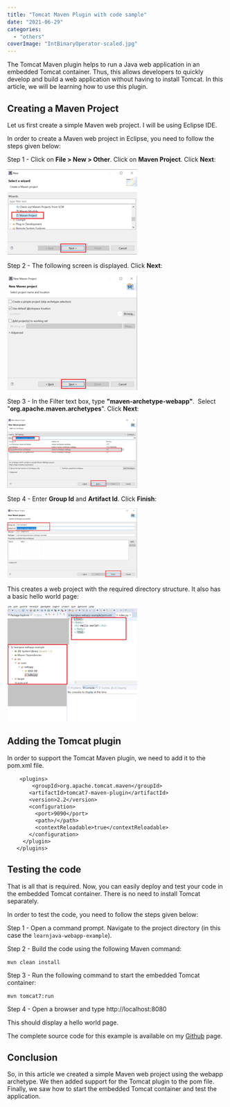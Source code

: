 ```yaml
---
title: "Tomcat Maven Plugin with code sample"
date: "2021-06-29"
categories: 
  - "others"
coverImage: "IntBinaryOperator-scaled.jpg"
---
```


The Tomcat Maven plugin helps to run a Java web application in an embedded Tomcat container. Thus, this allows developers to quickly develop and build a web application without having to install Tomcat. In this article, we will be learning how to use this plugin.

## Creating a Maven Project

Let us first create a simple Maven web project. I will be using Eclipse IDE.

In order to create a Maven web project in Eclipse, you need to follow the steps given below:

Step 1 - Click on **File > New > Other**. Click on **Maven Project**. Click **Next**:

[![](images/2-300x197.png)](images/2.png)

Step 2 - The following screen is displayed. Click **Next**:

[![](images/3-300x265.png)](images/3.png)

Step 3 - In the Filter text box, type **"maven-archetype-webapp"**.  Select "**org.apache.maven.archetypes**". Click **Next**:

[![](images/5-300x160.png)](images/5.png)

Step 4 - Enter **Group Id** and **Artifact Id**. Click **Finish**:

[![](images/6-300x160.png)](images/6.png)

This creates a web project with the required directory structure. It also has a basic hello world page:

[![](images/7-1-300x267.png)](images/7-1.png)

## Adding the Tomcat plugin

In order to support the Tomcat Maven plugin, we need to add it to the pom.xml file.

```
	<plugins>
        <groupId>org.apache.tomcat.maven</groupId>
       <artifactId>tomcat7-maven-plugin</artifactId>
       <version>2.2</version>
       <configuration>
         <port>9090</port>
         <path>/</path>
         <contextReloadable>true</contextReloadable>
       </configuration>
     </plugin>
   </plugins>
```

## Testing the code

That is all that is required. Now, you can easily deploy and test your code in the embedded Tomcat container. There is no need to install Tomcat separately.

In order to test the code, you need to follow the steps given below:

Step 1 - Open a command prompt. Navigate to the project directory (in this case the `learnjava-webapp-example`).

Step 2 - Build the code using the following Maven command:

```
mvn clean install
```

Step 3 - Run the following command to start the embedded Tomcat container:

```
mvn tomcat7:run
```

Step 4 - Open a browser and type http://localhost:8080

This should display a hello world page.

The complete source code for this example is available on my [Github](https://github.com/reshmabidikar/learnjava-webapp-example) page.

## Conclusion

So, in this article we created a simple Maven web project using the webapp archetype. We then added support for the Tomcat plugin to the pom file. Finally, we saw how to start the embedded Tomcat container and test the application.
